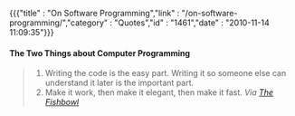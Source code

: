 {{{"title" : "On Software Programming","link" : "/on-software-programming/","category" : "Quotes","id" : "1461","date" : "2010-11-14 11:09:35"}}}
#### The Two Things about Computer Programming

> 1.  Writing the code is the easy part. Writing it so someone else can understand it later is the important part.
> 2.  Make it work, then make it elegant, then make it fast.
<cite>Via [The Fishbowl](http://fishbowl.pastiche.org/2007/04/15/the_two_things_about_computer_programming/)</cite>